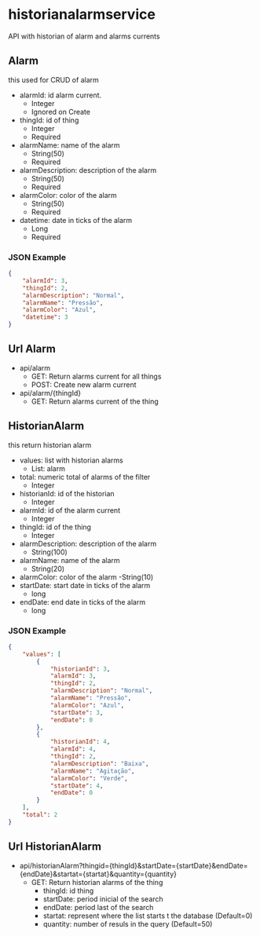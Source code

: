 # historianalarmservice
API with historian of alarm and alarms currents

## Alarm
this used for CRUD of alarm
- alarmId: id alarm current.
    - Integer
    - Ignored on Create
- thingId: id of thing
    - Integer
    - Required
- alarmName: name of the alarm
    - String(50)
    - Required
- alarmDescription: description of the alarm
    - String(50)
    - Required
- alarmColor: color of the alarm
    - String(50)
    - Required
- datetime: date in ticks of the alarm
    - Long
    - Required

### JSON Example
```json
{
    "alarmId": 3,
    "thingId": 2,
    "alarmDescription": "Normal",
    "alarmName": "Pressão",
    "alarmColor": "Azul",
    "datetime": 3
}
```

## Url Alarm
* api/alarm
    * GET: Return alarms current for all things
    * POST: Create new alarm current
* api/alarm/{thingId}
    * GET: Return alarms current of the thing

## HistorianAlarm
this return historian alarm
- values: list with historian alarms
    - List: alarm
- total: numeric total of alarms of the filter
    - Integer
- historianId: id of the historian
    - Integer
- alarmId: id of the alarm current
    - Integer
- thingId: id of the thing
    - Integer
- alarmDescription: description of the alarm
    - String(100)
- alarmName: name of the alarm
    - String(20)
- alarmColor: color of the alarm
    -String(10)
- startDate: start date in ticks of the alarm
    - long
- endDate: end date in ticks of the alarm
    - long

### JSON Example
```json
{
    "values": [
        {
            "historianId": 3,
            "alarmId": 3,
            "thingId": 2,
            "alarmDescription": "Normal",
            "alarmName": "Pressão",
            "alarmColor": "Azul",
            "startDate": 3,
            "endDate": 0
        },
        {
            "historianId": 4,
            "alarmId": 4,
            "thingId": 2,
            "alarmDescription": "Baixa",
            "alarmName": "Agitação",
            "alarmColor": "Verde",
            "startDate": 4,
            "endDate": 0
        }
    ],
    "total": 2
}
```

## Url HistorianAlarm
* api/historianAlarm?thingid={thingId}&startDate={startDate}&endDate={endDate}&startat={startat}&quantity={quantity}
    * GET: Return historian alarms of the thing
        * thingId: id thing 
        * startDate: period inicial of the search
        * endDate: period last of the search
        * startat: represent where the list starts t the database (Default=0)
        * quantity: number of resuls in the query (Default=50)
        





